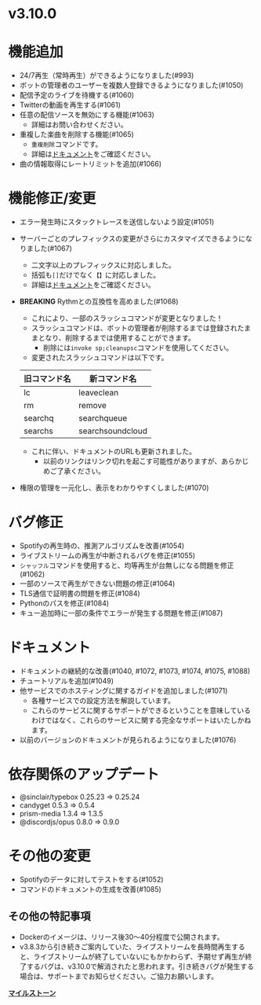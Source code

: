 # v3.10.0
# 機能追加
* 24/7再生（常時再生）ができるようになりました(#993)
* ボットの管理者のユーザーを複数人登録できるようになりました(#1050)
* 配信予定のライブを待機する(#1060)
* Twitterの動画を再生する(#1061)
* 任意の配信ソースを無効にする機能(#1063)
  * 詳細はお問い合わせください。
* 重複した楽曲を削除する機能(#1065)
  * `重複削除`コマンドです。
  * 詳細は[ドキュメント](https://web.usamyon.moe/Discord-SimpleMusicBot/docs/guide/commands/rmduplicated)をご確認ください。
* 曲の情報取得にレートリミットを追加(#1066)
# 機能修正/変更
* エラー発生時にスタックトレースを送信しないよう設定(#1051)
* サーバーごとのプレフィックスの変更がさらにカスタマイズできるようになりました(#1067)
  * 二文字以上のプレフィックスに対応しました。
  * 括弧も`[]`だけでなく`【】`に対応しました。
  * 詳細は[ドキュメント](https://web.usamyon.moe/Discord-SimpleMusicBot/docs/guide/prefix)をご確認ください。
* **BREAKING** Rythmとの互換性を高めました(#1068)
  * これにより、一部のスラッシュコマンドが変更となりました！
  * スラッシュコマンドは、ボットの管理者が削除するまでは登録されたままとなり、削除するまでは使用することができます。
    * 削除には`invoke sp;cleanupsc`コマンドを使用してください。
  * 変更されたスラッシュコマンドは以下です。
  
  |旧コマンド名|新コマンド名|
  |----|----|
  |lc|leaveclean|
  |rm|remove|
  |searchq|searchqueue|
  |searchs|searchsoundcloud|
  
  * これに伴い、ドキュメントのURLも更新されました。
    * 以前のリンクはリンク切れを起こす可能性がありますが、あらかじめご了承ください。
* 権限の管理を一元化し、表示をわかりやすくしました(#1070)
# バグ修正
* Spotifyの再生時の、推測アルゴリズムを改善(#1054)
* ライブストリームの再生が中断されるバグを修正(#1055)
* `シャッフル`コマンドを使用すると、均等再生が台無しになる問題を修正(#1062)
* 一部のソースで再生ができない問題の修正(#1064)
* TLS通信で証明書の問題を修正(#1084)
* Pythonのパスを修正(#1084)
* キュー追加時に一部の条件でエラーが発生する問題を修正(#1087)
# ドキュメント
* ドキュメントの継続的な改善(#1040, #1072, #1073, #1074, #1075, #1088)
* チュートリアルを追加(#1049)
* 他サービスでのホスティングに関するガイドを追加しました(#1071)
  * 各種サービスでの設定方法を解説しています。
  * これらのサービスに関するサポートができるということを意味しているわけではなく、これらのサービスに関する完全なサポートはいたしかねます。
* 以前のバージョンのドキュメントが見られるようになりました(#1076)
# 依存関係のアップデート
* @sinclair/typebox 0.25.23 => 0.25.24
* candyget 0.5.3 => 0.5.4
* prism-media 1.3.4 => 1.3.5
* @discordjs/opus 0.8.0 => 0.9.0
# その他の変更
* Spotifyのデータに対してテストをする(#1052)
* コマンドのドキュメントの生成を改善(#1085)

## その他の特記事項
- Dockerのイメージは、リリース後30～40分程度で公開されます。
- v3.8.3から引き続きご案内していた、ライブストリームを長時間再生すると、ライブストリームが終了していないにもかかわらず、予期せず再生が終了するバグは、v3.10.0で解消されたと思われます。引き続きバグが発生する場合は、サポートまでお知らせください。ご協力お願いします。

[**マイルストーン**](https://github.com/mtripg6666tdr/Discord-SimpleMusicBot/milestone/9?closed=1)
